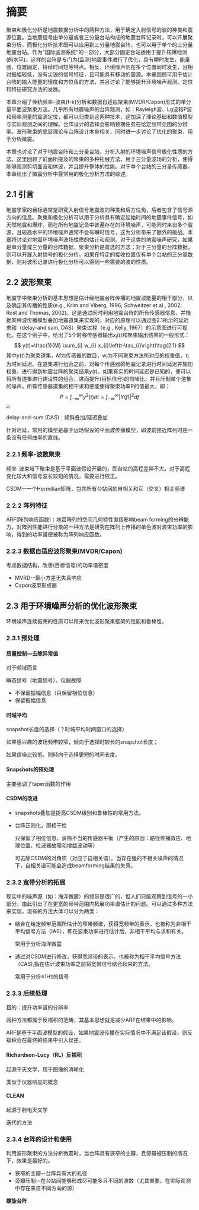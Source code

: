 # 摘要

聚束和极化分析是地震数据分析中的两种方法，用于确定入射信号的波的种类和震源位置。当地震信号由单分量或者三分量台站构成的地震台阵记录时，可以开展聚束分析，而极化分析技术既可以应用到三分量地震台阵，也可以用于单个的三分量地震台站。作为"国际监测系统"的一部分，大部分固定台站适用于提升核爆检测(的水平)。这样的台阵是专门为(监测)地震事件进行了优化，具有瞬时发生，能量强，位置固定，持续时间短等特点。相反，环境噪声则在多个位置同时发生，且相对振幅较低，没有尖锐的信号特征，且可能具有移动的震源。本章回顾可用于估计台阵的输入能量的慢度和方位角的方法，并且讨论了能够提升环境噪声观测、定位和特征研究方法的发展。

本章介绍了传统频率-波束(f-k)分析和数据自适应聚束(MVDR/Capon)形式的单分量平面波聚束方法。几乎所有地震噪声的台阵观测，如：Rayleigh波、Lg波和P波和频率测量的震源定位，都可以归类到这两种技术，这加深了理论基础和数值模型与实际观测之间的理解。台阵设计的选择会影响预期任务在给定频带范围的分辨率。波形聚束的底层理论与台阵设计本身相关，同时进一步讨论了优化的聚束，用于分析微震。

本章也讨论了对于地震台阵和三分量台站，分析入射的环境噪声信号极化性质的方法。这里回顾了前面所提及的聚束的多种拓展方法，用于三分量波场的分析，使得能够观测剪切面波和体波，并且提升整体的性能。对于单个台站的三分量传感器，本章给出了微震分析中最常用的极化分析方法的综述。



## 2.1 引言

地震学家的目标通常是研究入射信号地震波的种类和后方位角，后者包含了信号源方向的信息。聚束和极化分析可以用于分析具有确定起始时间的地震事件信号，如天然地震和爆炸。而在所有地震记录中普遍存在的环境噪声，可能同时来自多个震源，且较高水平的环境噪声通常不会有瞬时信号，这为分析带来了额外的挑战。本章将讨论对地震环境噪声波场性质的估计和观测。对于这类的地震噪声研究，如果是单分量或三分量的台阵数据，聚束分析是首选的方法；对于三分量的台阵数据，则可以开展入射信号的极化分析。如果在特定的接收位置仅有单个台站的三分量数据，则对波形记录进行极化分析可以得到一些需要的波的性质。



## 2.2 波形聚束

地震学中聚束分析的基本思想是估计经地震台阵传播的地震波能量的相干部分，以及确定其传播的性质(e.g., Krim and Viberg, 1996; Schweitzer et al., 2002; Rost and Thomas, 2002)。这是通过同时利用地震台阵的所有传感器信息，并根据某种波传播模型叠加地震道集来实现的。对应的原理可以通过图2.1所示的延迟求和（delay-and sum, DAS）聚束过程（e.g., Kelly, 1967）的示意图进行可视化。在这个例子中，给出了5个时移传感器输出$x_{i}(t)$和聚束输出结果的一般形式：
$$
y(t)=\frac{1}{M} \sum_{i} w_{i} x_{i}\left(t-\tau_{i}\right)\tag{2.1}
$$
其中$y(t)$为聚束道集，$M$为传感器的数目，$w_{i}$为不同聚束方法所对应的权重值，$\tau_{i}$为时间延迟。在道集进行组合之前，对每个传感器的地震记录进行时间延迟并施加权重，进行得到地震台阵的聚束结果$y(t)$。如果真实的时间延迟是已知的，便可以将所有道集进行建设性的组合，进而提升(目标信号)的信噪比，并且压制单个道集的噪声。所有传感器道集的相干求和便能使得聚束功率P的值最大，即：
$$
P=\int_{-\infty}^{\infty} y^{2}(t) d t=\int_{-\infty}^{\infty}|Y(f)|^{2} df \tag{2.2}
$$
<img src="https://carlolev.oss-cn-beijing.aliyuncs.com/SeismicAmbientNoise/Figure%202.2.png" style="zoom:67%;" />





delay-and-sum (DAS)：倾斜叠加/延迟叠加

针对迟延，常用的模型是基于远场假设的平面波传播模型，即波前接近阵列时是一条没有任何曲率的直线。

### 2.2.1 频率-波数聚束

频率-波束域下聚束是基于平面波假设开展的，即台站的高程差异不大。对于高程变化较大和信号波长较短的情况，需要进行校正。



CSDM--一个Hermitian矩阵，包含所有台站间的自相关和互（交叉）相关频谱

### 2.2.2 阵列特征

ARF(阵列响应函数)：地震阵列的空间几何特性直接影响beam forming的分辨能力，对阵列性能进行分类的一种方法是研究在阵列上传播的单色波对波束功率的影响，得到的功率谱便被称为阵列响应函数。

### 2.2.3 数据自适应波形聚束(MVDR/Capon)

考虑数据结构，改善(目标信号)的功率谱密度

- MVRD--最小方差无失真响应
- Capon波束形成器

## 2.3 用于环境噪声分析的优化波形聚束

环境噪声连续振荡的性质可以用来优化波形聚束框架的性能和鲁棒性。

### 2.3.1  预处理

#### 质量控制—去除异常值

对于频域而言

瞬态信号（地震信号）、仪器故障

- 不保留振幅信息（只保留相位信息）
- 保留振幅信息



#### 时域平均

snapshot长度的选择（？时域平均时间窗口的选择）

如果感兴趣的波场频带较窄，倾向于选择时较长的snapshot长度；

如果信噪比较低，则倾向于选择更短的时间长度。

#### Snapshots的预处理

主要强调了taper函数的作用

#### CSDM的改进

- snapshots叠加是提高CSDM级别和鲁棒性的常用方法。

- 台阵正则化，即相干性

  只保留了相位信息，消除不当的传感器平衡（产生的原因：路径传播效应、地理位置、检波器故障和增益波动等）

  可去除CSDM的对角项（对应于自相关谱）。当存在强的不相关噪声的情况下，自相关谱可能会造成beamforming结果的失真。

### 2.3.2 宽带分析的拓展

现实中的噪声源（如：海洋微震）的频带是很广的，但人们只能观察到信号的一小部分。由此引出了在更宽的频带范围内拓展功率谱估计的问题。可以通过多种方法来实现，现有的方法大体可以分为两类：

- 结合在给定频带范围所估计的窄带频谱，获得宽频带的表示，也被称为非相干平均信号方法（IAS），即在波束功率进行估计后，非相干平均与求和有关。

  常用于分析海洋微震

- 通过对CSDM进行修改，获得宽频带的表示，也被称为相干平均信号方法（CAS),指在估计波束功率之前将宽带信号结合起来的方法。

  常用于分析≥1Hz的信号

### 2.3.3 后续处理

目的：提升功率谱的分辨率

两种方法都属于反褶积的范畴，其基本思想就是减少ARF在结果中的影响。

ARF是基于平面波模型的假设，如果地震波传播在实际情况中不满足该假设，则反褶积会在最终的结果中引入误差。



#### Richardson-Lucy（RL）反褶积

起源于天文学，用于图像的清晰化

类似于仪器响应的概念

#### CLEAN

起源于射电天文学

迭代的方法



### 2.3.4 台阵的设计和使用

利用波形聚束的方法分析微震时，当台阵具有狭窄的主瓣，且旁瓣被压制的情况下，效果是最好的。

- 狭窄的主瓣--台阵具有大的孔径
- 旁瓣压制--在台站间能够形成尽可能多且不同的波数（尤其重要，在实际观测中存在来自不同方向的源）

**螺旋台阵**